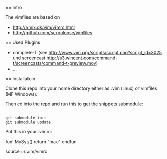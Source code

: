 == Intro

The vimfiles are based on 

* http://amix.dk/vim/vimrc.html
* http://github.com/scrooloose/vimfiles

== Used Plugins

* complete-T (see http://www.vim.org/scripts/script.php?script_id=3025 und screencast http://s3.wincent.com/command-t/screencasts/command-t-preview.mov)
* ...

== Installatoin

Clone this repo into your home directory either as .vim (linux) or vimfiles (MF
Windows).

Then cd into the repo and run this to get the snippets submodule:

<pre><code>
git submodule init
git submodule update
</code></pre>

Put this in your  .vimrc: 

fun! MySys()
  return "mac"
endfun

source ~/.vim/vimrc
</code></pre>
